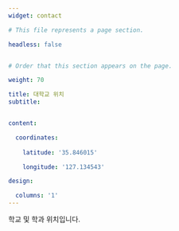 ```yaml
---
widget: contact

# This file represents a page section.

headless: false


# Order that this section appears on the page.

weight: 70

title: 대학교 위치
subtitle:


content:

  coordinates:
    
    latitude: '35.846015'

    longitude: '127.134543'

design:

  columns: '1'
---
```


학교 및 학과 위치입니다.